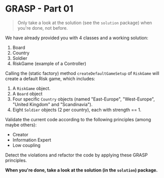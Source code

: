 # GRASP - Part 01

> Only take a look at the solution (see the `solution` package) when you're done, not before.

We have already provided you with 4 classes and a working solution:
1. Board
2. Country
3. Soldier
4. RiskGame (example of a Controller)

Calling the (static factory) method `createDefaultGameSetup` of `RiskGame` will create a default Risk game, which includes:
1. A `RiskGame` object.
2. A `Board` object
3. Four specific `Country` objects (named "East-Europe", "West-Europe", "United Kingdom" and "Scandinavia").
4. Eight `Soldier` objects (2 per country), each with strength == 1.
 
Validate the current code according to the following principles (among maybe others):
- Creator
- Information Expert
- Low coupling

Detect the violations and refactor the code by applying these GRASP principles.

**When you're done, take a look at the solution (in the `solution`) package.**
